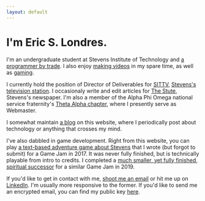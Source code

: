 ```yaml
---
layout: default
---
```

<!-- slondr.ml is Copyright Eric S. Londres
     This website is distributed under the terms of the GNU GPLv3 or any later version.
  -->

# I'm Eric S. Londres.

I'm an undergraduate student at Stevens Institute of Technology and  <a href="https://gitlab.com/slondr">a programmer by trade</a>. I also enjoy <a href="https://www.youtube.com/channel/UC5o62RNnvTBYlFZhJVmV0XQ">making videos</a> in my spare time, as well as <a href="https://www.twitch.tv/slondr">gaming</a>.

I currently hold the position of Director of Deliverables for <a href="https://www.sittv.org">SITTV</a>, <a href="https://www.youtube.com/SITTV">Stevens's television station</a>. I occasionaly write and edit articles for <a href="http://thestute.com/">The Stute</a>, Stevens's newspaper. I'm also a member of the Alpha Phi Omega national service fraternity's <a href="https://apota.org/">Theta Alpha chapter</a>, where I presently serve as Webmaster.

I somewhat maintain <a href="/blog">a blog</a> on this website, where I periodically post about technology or anything that crosses my mind.

I've also dabbled in game development. Right from this website, you can play <a href="/Burger">a text-based adventure game about Stevens</a> that I wrote (but forgot to submit) for a Game Jam in 2017. It was never fully finished, but is technically playable from intro to credits. I completed a [much smaller, yet fully finished, spiritual successor](/Sleep) for a similar Game Jam in 2019.

If you'd like to get in contact with me, <a href="mailto:ericlondres@outlook.com">shoot me an email</a> or hit me up on <a href="https://www.linkedin.com/in/eric-londres-153239171/">LinkedIn</a>. I'm usually more responsive to the former. If you'd like to send me an encrypted email, you can find my public key <a href="/pubkey">here</a>.
